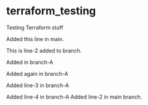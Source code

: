 # terraform_testing
Testing Terraform stuff

Added this line in main.

This is line-2 added to branch. 

Added in branch-A

Added again in branch-A

Added line-3 in branch-A

Added line-4 in branch-A
Added line-2 in main branch.
